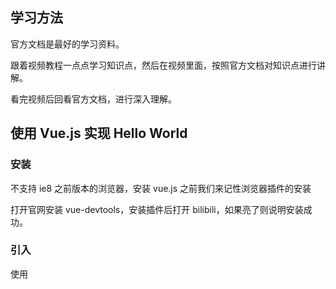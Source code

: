 ## 学习方法

官方文档是最好的学习资料。

跟着视频教程一点点学习知识点，然后在视频里面，按照官方文档对知识点进行讲解。

看完视频后回看官方文档，进行深入理解。





## 使用 Vue.js 实现 Hello World



### 安装

不支持 ie8 之前版本的浏览器，安装 vue.js 之前我们来记性浏览器插件的安装

打开官网安装 vue-devtools，安装插件后打开 bilibili，如果亮了则说明安装成功。



### 引入

使用 <script> 引入 vue.js 版本

```html
<script src="https://cdn.bootcss.com/vue/2.5.17/vue.js"></script>
```



### 实现 Hello World！

```html
<!DOCTYPE html>
<html>
<head>
	<meta charset="utf-8">
	<meta http-equiv="X-UA-Compatible" content="IE=edge">
	<title>Hello World</title>
	<link rel="stylesheet" href="">
	<script src="https://cdn.bootcss.com/vue/2.5.17/vue.js"></script>
</head>
<body>
	<div id="app">
		{{ msg }}
	</div>


	<script>
		var app = new Vue({
			el: '#app',
			data: {
				msg: 'Hello World!'
			}
		})

		setTimeout(function() {
			app.$data.msg = 'Bye World!'
		}, 2000)
	</script>
</body>
</html>
```



### 实现 TodoList

原始内容：

```html
<!DOCTYPE html>
<html>
<head>
	<meta charset="utf-8">
	<meta http-equiv="X-UA-Compatible" content="IE=edge">
	<title>TodoList</title>
	<link rel="stylesheet" href="">
	<script src="https://cdn.bootcss.com/vue/2.5.17/vue.js"></script>
</head>
<body>
	<div id="app">
		<input type="text">
		<button>提交</button>
		<ul>
			<li>第一课内容</li>
			<li>第一课内容</li>
			<li>第一课内容</li>
		</ul>
	</div>


	<script>
		var app = new Vue({
			el: '#app',
			data: {
		
			}
		})
	</script>
</body>
</html>
```

我们使用 `v-for` 指令进行列表循环渲染：

```html
<!DOCTYPE html>
<html>
<head>
	<meta charset="utf-8">
	<meta http-equiv="X-UA-Compatible" content="IE=edge">
	<title>TodoList</title>
	<link rel="stylesheet" href="">
	<script src="https://cdn.bootcss.com/vue/2.5.17/vue.js"></script>
</head>
<body>
	<div id="app">
		<input type="text">
		<button>提交</button>
		<ul>
			<li v-for="item in list">{{ item }}</li>
		</ul>
	</div>


	<script>
		var app = new Vue({
			el: '#app',
			data: {
				list: ['第一课内容', '第二课内容', '第三课内容']
			}
		})
	</script>
</body>
</html>
```

点击提交将输入内容输出到列表

我们使用 `v-on` 在 `button` 上绑定事件 （：修饰事件）使用 @ 进行缩写

```html
<!DOCTYPE html>
<html>
<head>
	<meta charset="utf-8">
	<meta http-equiv="X-UA-Compatible" content="IE=edge">
	<title>TodoList</title>
	<link rel="stylesheet" href="">
	<script src="https://cdn.bootcss.com/vue/2.5.17/vue.js"></script>
</head>
<body>
	<div id="app">
		<input type="text">
		<button @click="handleBtnClick">提交</button>
		<ul>
			<li v-for="item in list">{{ item }}</li>
		</ul>
	</div>


	<script>
		var app = new Vue({
			el: '#app',
			data: {
				list: []
			},
			methods: {
				handleBtnClick: function() {
					alert('click');
				}
			}
		})
	</script>
</body>
</html>
```

`click` 执行后，我们想拿到 `input` 中的内容。

我们使用 `v-model` 指令进行操作，这个指令是一个语法糖，实现数据双向绑定。

页面中 `inputValue` 发生变化时，Vue 实例当中的 `inputValue` 就会发生变化。反之亦然。

当我们写 `this.inputValue` 时，会自动到 data 对象里面找 `inputValue`

```html
<!DOCTYPE html>
<html>
<head>
	<meta charset="utf-8">
	<meta http-equiv="X-UA-Compatible" content="IE=edge">
	<title>TodoList</title>
	<link rel="stylesheet" href="">
	<script src="https://cdn.bootcss.com/vue/2.5.17/vue.js"></script>
</head>
<body>
	<div id="app">
		<input type="text" v-model="inputValue">
		<button @click="handleBtnClick">提交</button>
		<ul>  
			<li v-for="item in list">{{ item }}</li>
		</ul>
	</div>


	<script>
		var app = new Vue({
			el: '#app',
			data: {
				list: [],
				inputValue: ''
			},
			methods: {
				handleBtnClick: function() {
					this.list.push(this.inputValue);
				}
			}
		})
	</script>
</body>
</html>
```

我们通过 `this.list.push` 方法将 `inputValue` 插入到 list 数组当中。

```html
	<script>
		var app = new Vue({
			el: '#app',
			data: {
				list: [],
				inputValue: ''
			},
			methods: {
				handleBtnClick: function() {
					this.list.push(this.inputValue)
					this.inputValue = ''
				}
			}
		})
	</script>
```



## MVVM 模式



### MVP 设计模式

代码分为三层：

- Model：数据层
- Presenter：呈现层，View 逻辑相关的控制层
- View：视图层，一些页面上的 DOM 展示

```html
// 引入 jQuery 代码库

<!DOCTYPE html>
<html>
<head>
	<meta charset="utf-8">
	<meta http-equiv="X-UA-Compatible" content="IE=edge">
	<title>TodoList Jquery</title>
	<link rel="stylesheet" href="">
</head>
<body>
	<div id="app">
		<input id="input" type="text" >
		<button id="btn">提交</button>
		<ul id="list">  
		</ul>
	</div>


	<script>
        function Page() {
            
        }
        
        $.extend(page.prototype, {
            init: function() {
                this.bindEvents()
            },
            bindEvents: function() {
                var btn = $('#btn');
                btn.on('click', $.proxy(this.handleBtnClick, this.))
            },
            handleBtnClick: function() {
                var inputValue = $("#input").val();
                var ulElem = $("#list");
                ulelem.append('<li>' + inputValue + '</li>')
            }
        })
        
        var page = new Page();
        page.init();
	</script>
</body>
</html>
```

div 中的 DOM 就是 V 视图层， script 中的就是 P 控制层。

当我们点击按钮，操作视图，控制器里负责了所有的业务逻辑，我们可以通过控制器调用 M 返回数据再来改变 DOM。P 要么 ajax 请求 M，要么直接操作 V。P 是最核心的层，Model 层十分边缘，我们大量的代码都放在 present 中，而其中大量的代码又是在做 DOM 操作，当我们用 JQuery 写大型项目的时候，百分之七十的时间是在进行 DOM 的操作。



### MVVM 设计模式

也有 Model 层负责存储数据，也有 View 层负责显示数据，Presenter 被 ViewModel 取代，而我们使用 Vue 操作 VM 层，这时候我们不需要自己编写 VM，是 Vue 自带的。当我们使用 MVVM 模式进行编码的时候，我们不需要关注 VM 层是怎么实现的，只需要关注 M 和 V。

Vue 怎么实现 VM层：运用 es5 的一个 API：object.defineProptyes，通过虚拟 DOM等技术实现。